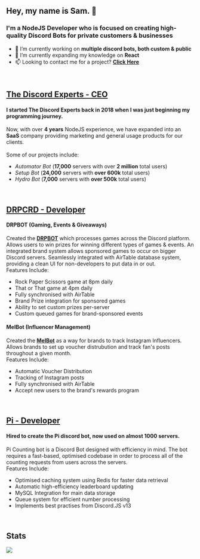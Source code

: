## Hey, my name is Sam. 👋

### I'm a NodeJS Developer who is focused on creating high-quality Discord Bots for private customers & businesses
- 🔭 I’m currently working on **multiple discord bots, both custom & public**
- 🌱 I’m currently expanding my knowledge on **React**
- 📫 Looking to contact me for a project? [**Click Here**](mailto:info@thediscordexperts.com)

<br />

## [The Discord Experts - CEO](https://www.thediscordexperts.com)
#### I started The Discord Experts back in 2018 when I was just beginning my programming journey. 
Now, with over **4 years** NodeJS experience, we have expanded into an **SaaS** company providing marketing and general usage products for our clients.
<br />
<br />
Some of our projects include:
- *Automator Bot* (**17,000** servers with over **2 million** total users)
- *Setup Bot* (**24,000** servers with **over 600k** total users)
- *Hydro Bot* (**7,000** servers with **over 500k** total users)

<br />

## [DRPCRD - Developer](https://www.drpcrd.com)
#### DRPBOT (Gaming, Events & Giveaways)
Created the **[DRPBOT](https://drpbot.com)** which processes games across the Discord platform. Allows users to win prizes for winning different types of games & events. An integrated brand system allows sponsored games to occur on bigger Discord servers. Seamlessly integrated with AirTable database system, providing a clean UI for non-developers to put data in or out.
<br />
Features Include:
- Rock Paper Scissors game at 8pm daily
- That or That game at 4pm daily
- Fully synchronised with AirTable
- Brand Prize integration for sponsored games
- Ability to set custom prizes per-server
- Custom queued games for brand-sponsored events

#### MelBot (Influencer Management)
Created the **[MelBot](https://www.drpcrd.com/fan-drops)** as a way for brands to track Instagram Influencers. Allows brands to set up voucher distrubution and track fan's posts throughout a given month.
<br />
Features Include:
- Automatic Voucher Distribution
- Tracking of Instagram posts
- Fully synchronised with AirTable
- Accept new users to the brand's rewards program

<br />

## [Pi - Developer](https://top.gg/bot/738549774931984466)
#### Hired to create the Pi discord bot, now used on almost 1000 servers.
Pi Counting bot is a Discord Bot designed with efficiency in mind. 
The bot requires a fast-based, optimised codebase in order to process all of the counting requests from users across the servers.
<br />
Features Include:
- Optimised caching system using Redis for faster data retrieval
- Automatic high-efficiency leaderboard updating 
- MySQL Integration for main data storage
- Queue system for efficient number processing
- Implements best practises from Discord.JS v13

<br />

## Stats
<img src="https://svgur.com/i/YRX.svg">

<!--
**samennis1/samennis1** is a ✨ _special_ ✨ repository because its `README.md` (this file) appears on your GitHub profile.

Here are some ideas to get you started:

- 🔭 I’m currently working on ...
- 🌱 I’m currently learning ...
- 👯 I’m looking to collaborate on ...
- 🤔 I’m looking for help with ...
- 💬 Ask me about ...
- 📫 How to reach me: ...
- 😄 Pronouns: ...
- ⚡ Fun fact: ...
-->

